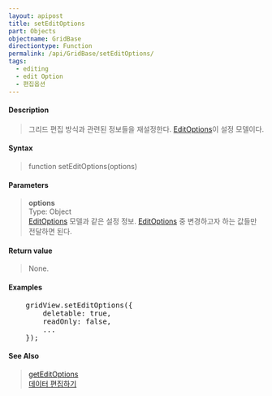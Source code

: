 ```yaml
---
layout: apipost
title: setEditOptions
part: Objects
objectname: GridBase
directiontype: Function
permalink: /api/GridBase/setEditOptions/
tags:
  - editing
  - edit Option
  - 편집옵션
---
```



#### Description

> 그리드 편집 방식과 관련된 정보들을 재설정한다. [EditOptions](/api/types/EditOptions/)이 설정 모델이다.

#### Syntax

> function setEditOptions(options)

#### Parameters

> **options**  
> Type: Object  
> [EditOptions](/api/types/EditOptions/) 모델과 같은 설정 정보. [EditOptions](/api/types/EditOptions/) 중 변경하고자 하는 값들만 전달하면 된다.    

#### Return value

> None.

#### Examples 

<pre class="prettyprint">
    gridView.setEditOptions({
        deletable: true,
        readOnly: false,
        ...
    });
</pre>

#### See Also
> [getEditOptions](/api/GridBase/getEditOptions)  
> [데이터 편집하기](/tutorial/a23/)